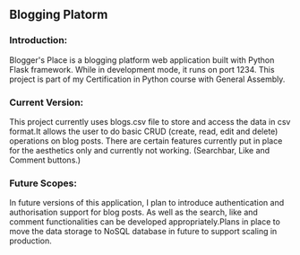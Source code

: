 ## Blogging Platorm  

### Introduction:
Blogger's Place is a blogging platform web application built with Python Flask framework. While in development mode, it runs on port 1234. This project is part of my Certification in Python course with General Assembly.

### Current Version:
 This project currently uses blogs.csv file to store and access the data in csv format.It allows the user to do basic CRUD (create, read, edit and delete) operations on blog posts. There are certain features currently put in place for the aesthetics only and currently not working. (Searchbar, Like and Comment buttons.)

### Future Scopes:
In future versions of this application, I plan to introduce authentication and authorisation support for blog posts.  As well as the search, like and comment functionalities can be developed appropriately.Plans in place to move the data storage to NoSQL database in future to support scaling in production.

